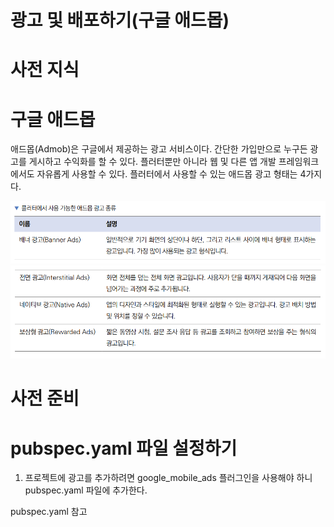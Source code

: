 # **광고 및 배포하기(구글 애드몹)**  
# **사전 지식**  
# **구글 애드몹**  
애드몹(Admob)은 구글에서 제공하는 광고 서비스이다. 간단한 가입만으로 누구든 광고를 게시하고 수익화를 할 수 있다. 플러터뿐만 
아니라 웹 및 다른 앱 개발 프레임워크에서도 자유롭게 사용할 수 있다. 플러터에서 사용할 수 있는 애드몹 광고 형태는 4가지다.  
  
![img.png](image/img.png)  
![img.png](image/img2.png)  
  
# **사전 준비**  
# **pubspec.yaml 파일 설정하기**  
1. 프로젝트에 광고를 추가하려면 google_mobile_ads 플러그인을 사용해야 하니 pubspec.yaml 파일에 추가한다.  
  
pubspec.yaml 참고  
  
